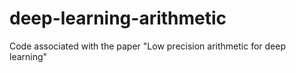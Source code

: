 deep-learning-arithmetic
========================

Code  associated with the paper "Low precision arithmetic for deep learning" 
